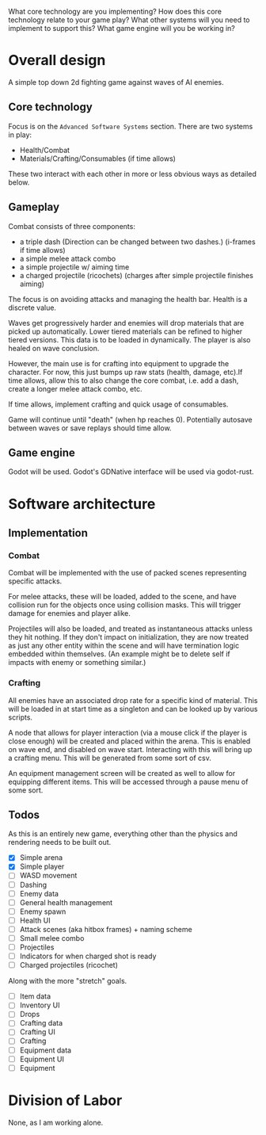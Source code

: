 What core technology are you implementing?
How does this core technology relate to your game play?
What other systems will you need to implement to support this?
What game engine will you be working in?

# Overall design

A simple top down 2d fighting game against waves of AI enemies.

## Core technology

Focus is on the `Advanced Software Systems` section. There are two systems in play:
- Health/Combat
- Materials/Crafting/Consumables (if time allows)

These two interact with each other in more or less obvious ways as detailed below.

## Gameplay

Combat consists of three components:
- a triple dash (Direction can be changed between two dashes.) (i-frames if time allows)
- a simple melee attack combo
- a simple projectile w/ aiming time
- a charged projectile (ricochets) (charges after simple projectile finishes aiming)

The focus is on avoiding attacks and managing the health bar. Health is a discrete value.

Waves get progressively harder and enemies will drop materials that are picked up automatically.
Lower tiered materials can be refined to higher tiered versions. This data is to be loaded in
dynamically. The player is also healed on wave conclusion.

However, the main use is for crafting into equipment to upgrade the character. For now, this just
bumps up raw stats (health, damage, etc).If time allows, allow this to also change the core combat,
i.e. add a dash, create a longer melee attack combo, etc.

If time allows, implement crafting and quick usage of consumables.

Game will continue until "death" (when hp reaches 0). Potentially autosave between waves or save
replays should time allow.

## Game engine

Godot will be used. Godot's GDNative interface will be used via godot-rust.

# Software architecture

## Implementation

### Combat

Combat will be implemented with the use of packed scenes representing specific attacks.

For melee attacks, these will be loaded, added to the scene, and have collision run for the objects
once using collision masks. This will trigger damage for enemies and player alike.

Projectiles will also be loaded, and treated as instantaneous attacks unless they hit nothing. If
they don't impact on initialization, they are now treated as just any other entity within the scene
and will have termination logic embedded within themselves. (An example might be to delete self if
impacts with enemy or something similar.)

### Crafting

All enemies have an associated drop rate for a specific kind of material. This will be loaded in at
start time as a singleton and can be looked up by various scripts.

A node that allows for player interaction (via a mouse click if the player is close enough) will be
created and placed within the arena. This is enabled on wave end, and disabled on wave start.
Interacting with this will bring up a crafting menu. This will be generated from some sort of csv.

An equipment management screen will be created as well to allow for equipping different items. This
will be accessed through a pause menu of some sort.

## Todos

As this is an entirely new game, everything other than the physics and rendering needs to be built
out.

- [x] Simple arena
- [x] Simple player
- [ ] WASD movement
- [ ] Dashing
- [ ] Enemy data
- [ ] General health management
- [ ] Enemy spawn
- [ ] Health UI
- [ ] Attack scenes (aka hitbox frames) + naming scheme
- [ ] Small melee combo
- [ ] Projectiles
- [ ] Indicators for when charged shot is ready
- [ ] Charged projectiles (ricochet)

Along with the more "stretch" goals.

- [ ] Item data
- [ ] Inventory UI
- [ ] Drops
- [ ] Crafting data
- [ ] Crafting UI
- [ ] Crafting
- [ ] Equipment data
- [ ] Equipment UI
- [ ] Equipment

# Division of Labor

None, as I am working alone.

